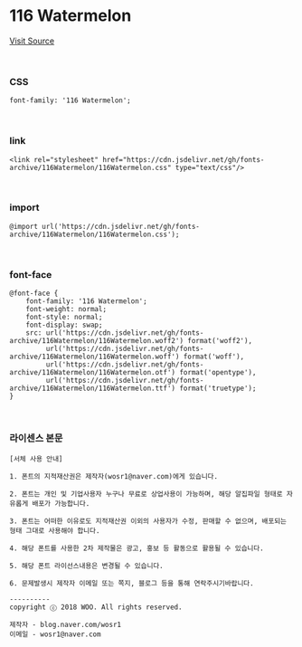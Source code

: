 # 116 Watermelon

[Visit Source](https://blog.naver.com/PostView.nhn?blogId=wosr1&logNo=221324032660&categoryNo=63&parentCategoryNo=46&viewDate=&currentPage=&postListTopCurrentPage=&isAfterWrite=true)

&nbsp;

### CSS

```
font-family: '116 Watermelon';
```

&nbsp;

### link

```
<link rel="stylesheet" href="https://cdn.jsdelivr.net/gh/fonts-archive/116Watermelon/116Watermelon.css" type="text/css"/>
```

&nbsp;

### import

```
@import url('https://cdn.jsdelivr.net/gh/fonts-archive/116Watermelon/116Watermelon.css');
```

&nbsp;

### font-face

```
@font-face {
    font-family: '116 Watermelon';
    font-weight: normal;
    font-style: normal;
    font-display: swap;
    src: url('https://cdn.jsdelivr.net/gh/fonts-archive/116Watermelon/116Watermelon.woff2') format('woff2'),
         url('https://cdn.jsdelivr.net/gh/fonts-archive/116Watermelon/116Watermelon.woff') format('woff'),
         url('https://cdn.jsdelivr.net/gh/fonts-archive/116Watermelon/116Watermelon.otf') format('opentype'),
         url('https://cdn.jsdelivr.net/gh/fonts-archive/116Watermelon/116Watermelon.ttf') format('truetype');
}
```

&nbsp;

### 라이센스 본문

```
[서체 사용 안내]  

1. 폰트의 지적재산권은 제작자(wosr1@naver.com)에게 있습니다.  

2. 폰트는 개인 및 기업사용자 누구나 무료로 상업사용이 가능하며, 해당 알집파일 형태로 자유롭게 배포가 가능합니다.  

3. 폰트는 어떠한 이유로도 지적재산권 이외의 사용자가 수정, 판매할 수 없으며, 배포되는 형태 그대로 사용해야 합니다.  

4. 해당 폰트를 사용한 2차 제작물은 광고, 홍보 등 활동으로 활용될 수 있습니다.  

5. 해당 폰트 라이선스내용은 변경될 수 있습니다.  

6. 문제발생시 제작자 이메일 또는 쪽지, 블로그 등을 통해 연락주시기바랍니다.  

---------- 
copyright ⓒ 2018 WOO. All rights reserved.  

제작자 - blog.naver.com/wosr1 
이메일 - wosr1@naver.com
```
